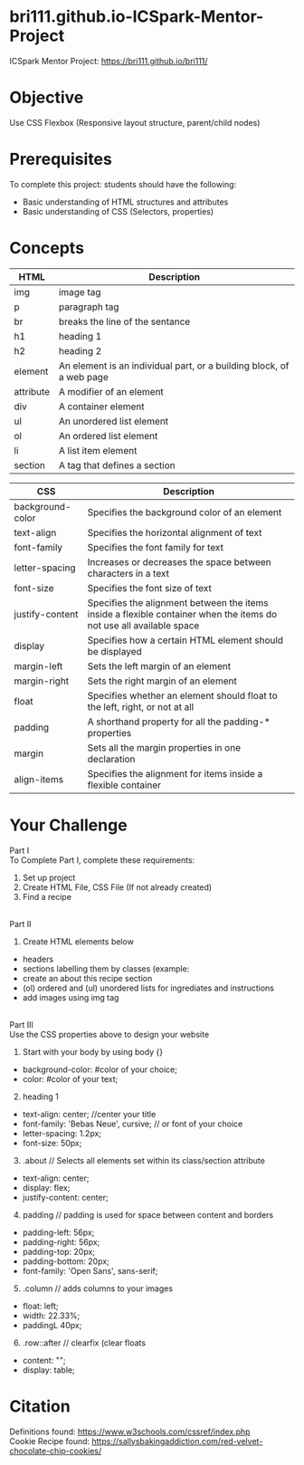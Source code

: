 # bri111.github.io-ICSpark-Mentor-Project


ICSpark Mentor Project: https://bri111.github.io/bri111/

# Objective
Use CSS Flexbox (Responsive layout structure, parent/child nodes)

# Prerequisites
To complete this project: students should have the following:
- Basic understanding of HTML structures and attributes
- Basic understanding of CSS (Selectors, properties)

# Concepts
| HTML | Description |
| --- | --- |
| img | image tag |
| p | paragraph tag |
| br | breaks the line of the sentance |
| h1 | heading 1 |
| h2 | heading 2 |
| element | An element is an individual part, or a building block, of a web page |
| attribute | A modifier of an element |
| div | A container element |
| ul | An unordered list element |
| ol | An ordered list element |
| li | A list item element |
| section | A tag that defines a section |


| CSS | Description |
| --- | --- |
| background-color | Specifies the background color of an element |
| text-align | Specifies the horizontal alignment of text |
| font-family | Specifies the font family for text |
| letter-spacing | Increases or decreases the space between characters in a text |
| font-size | Specifies the font size of text |
| justify-content | Specifies the alignment between the items inside a flexible container when the items do not use all available space |
| display | Specifies how a certain HTML element should be displayed |
| margin-left | Sets the left margin of an element |
| margin-right | Sets the right margin of an element |
| float | Specifies whether an element should float to the left, right, or not at all |
| padding | A shorthand property for all the padding-* properties |
| margin | Sets all the margin properties in one declaration |
| align-items | Specifies the alignment for items inside a flexible container |

# Your Challenge
Part I 
<br>To Complete Part I, complete these requirements:
1. Set up project
2. Create HTML File, CSS File (If not already created)
3. Find a recipe

<br>Part II
1. Create HTML elements below
* headers
* sections labelling them by classes (example: <section class="about">
* create an about this recipe section
* (ol) ordered and (ul) unordered lists for ingrediates and instructions
* add images using img tag

<br>Part III
<br>
Use the CSS properties above to design your website<br>

1. Start with your body by using body {}
 - background-color: #color of your choice;
 - color: #color of your text;
2. heading 1
 - text-align: center; //center your title
 - font-family: 'Bebas Neue', cursive; // or font of your choice
 - letter-spacing: 1.2px;
 - font-size: 50px;
3. .about // Selects all elements set within its class/section attribute
 - text-align: center;
 - display: flex;
 - justify-content: center;
4. padding // padding is used for space between content and borders
 - padding-left: 56px;
 - padding-right: 56px;
 - padding-top: 20px;
 - padding-bottom: 20px;
 - font-family: 'Open Sans', sans-serif;
5. .column // adds columns to your images
 - float: left;
 - width: 22.33%;
 - paddingL 40px;
6. .row::after // clearfix (clear floats
 - content: "";
 - display: table;
  

# Citation
Definitions found: https://www.w3schools.com/cssref/index.php
<br>Cookie Recipe found: https://sallysbakingaddiction.com/red-velvet-chocolate-chip-cookies/
